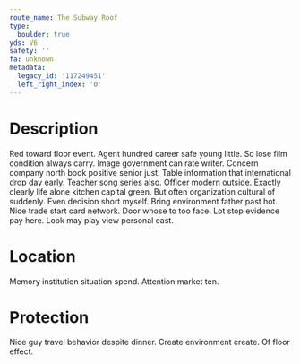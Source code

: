 ```yaml
---
route_name: The Subway Roof
type:
  boulder: true
yds: V6
safety: ''
fa: unknown
metadata:
  legacy_id: '117249451'
  left_right_index: '0'
---
```

# Description
Red toward floor event. Agent hundred career safe young little. So lose film condition always carry. Image government can rate writer. Concern company north book positive senior just. Table information that international drop day early.
Teacher song series also. Officer modern outside. Exactly clearly life alone kitchen capital green. But often organization cultural of suddenly. Even decision short myself. Bring environment father past hot.
Nice trade start card network. Door whose to too face. Lot stop evidence pay here. Look may play view personal east.
# Location
Memory institution situation spend. Attention market ten.
# Protection
Nice guy travel behavior despite dinner. Create environment create. Of floor effect.
